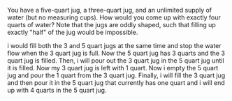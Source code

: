 You have a five-quart jug, a three-quart jug, and an unlimited supply of water (but no measuring cups).
How would you come up with exactly four quarts of water?
Note that the jugs are oddly shaped, such that filling up exactly "half" of the jug would be impossible.

i would fill both the 3 and 5 quart jugs at the same time and stop the water flow when the 3
quart jug is full. Now the 5 quart jug has 3 quarts and the 3 quart jug is filled. Then, i will pour
out the 3 quart jug in the 5 quart jug until it is filled. Now my 3 quart jug is left with 1 quart. Now
i empty the 5 quart jug and pour the 1 quart from the 3 quart jug. Finally, i will fill the 3 quart jug
and then pour it in the 5 quart jug that currently has one quart and i will end up with 4 quarts in the 5 quart jug.
